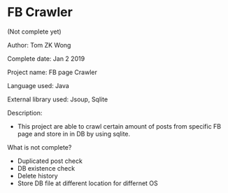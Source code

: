 # FB Crawler

 (Not complete yet)

Author: Tom ZK Wong

Complete date: Jan 2 2019

Project name: FB page Crawler

Language used: Java

External library used: Jsoup, Sqlite




Description:
 - This project are able to crawl certain amount of posts from specific FB page and store in in DB by using sqlite.

What is not complete?
 - Duplicated post check
 - DB existence check
 - Delete history
 - Store DB file at different location for differnet OS
